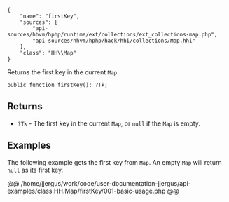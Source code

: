 ``` yamlmeta
{
    "name": "firstKey",
    "sources": [
        "api-sources/hhvm/hphp/runtime/ext/collections/ext_collections-map.php",
        "api-sources/hhvm/hphp/hack/hhi/collections/Map.hhi"
    ],
    "class": "HH\\Map"
}
```




Returns the first key in the current ` Map `




``` Hack
public function firstKey(): ?Tk;
```




## Returns




+ ` ?Tk ` - The first key in the current `` Map ``, or ``` null ``` if the ```` Map ```` is
  empty.




## Examples




The following example gets the first key from ` Map `. An empty `` Map `` will return ``` null ``` as its first key.







@@ /home/jjergus/work/code/user-documentation-jjergus/api-examples/class.HH.Map/firstKey/001-basic-usage.php @@
<!-- HHAPIDOC -->
